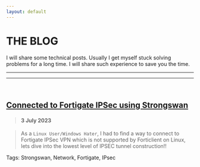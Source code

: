 ```yaml
---
layout: default
---
```


# THE BLOG

I will share some technical posts. Usually I get myself stuck solving problems for a long time. I will share such experience to save you the time.

* * *
* * *
<br>

## [Connected to Fortigate IPSec using Strongswan](https://rz1207.github.io/blog/ipsec-fortigate-linux-7-2023)
> #### 3 July 2023

> As a `Linux User/Windows Hater`, I had to find a way to connect to Fortigate IPSec VPN which is not supported by Forticlient on Linux, lets dive into the lowest level of IPSEC tunnel construction!!

Tags: Strongswan, Network, Fortigate, IPsec